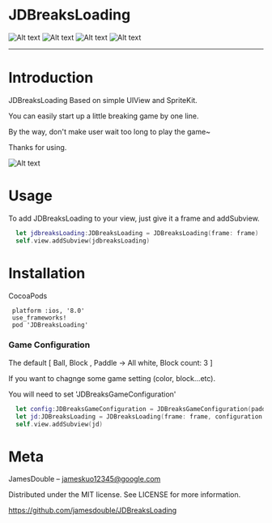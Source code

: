 # JDBreaksLoading
![Alt text](https://img.shields.io/badge/SwiftVersion-3.0+-red.svg?link=http://left&link=http://right)
![Alt text](https://img.shields.io/badge/IOSVersion-8.0+-green.svg)
![Alt text](https://img.shields.io/badge/BuildVersion-1.0.0-green.svg)
![Alt text](https://img.shields.io/badge/Author-JamesDouble-blue.svg?link=http://https://jamesdouble.github.io/index.html&link=http://https://jamesdouble.github.io/index.html)

***
# Introduction
JDBreaksLoading Based on simple UIView and SpriteKit.

You can easily start up a little breaking game by one line.

By the way, don't make user wait too long to play the game~

Thanks for using.

![Alt text](/../master/Readme_img/JDBreaksLoading.gif?raw=true "")

# Usage

To add JDBreaksLoading to your view, just give it a frame and addSubview.

```Swift
  let jdbreaksLoading:JDBreaksLoading = JDBreaksLoading(frame: frame)
  self.view.addSubview(jdbreaksLoading)
```

# Installation
CocoaPods

```
 platform :ios, '8.0'
 use_frameworks!
 pod 'JDBreaksLoading'
```

### Game Configuration 
The default [ Ball, Block , Paddle -> All white, Block count: 3 ]

If you want to chagnge some game setting (color, block...etc).

You will need to set 'JDBreaksGameConfiguration'

```Swift
  let config:JDBreaksGameConfiguration = JDBreaksGameConfiguration(paddle_color: UIColor.white, ball_color:  UIColor.white, block_color:  UIColor.white, blocks_count: 3)
  let jd:JDBreaksLoading = JDBreaksLoading(frame: frame, configuration: config)
  self.view.addSubview(jd)
```

# Meta

JamesDouble – jameskuo12345@google.com

Distributed under the MIT license. See LICENSE for more information.

https://github.com/jamesdouble/JDBreaksLoading
